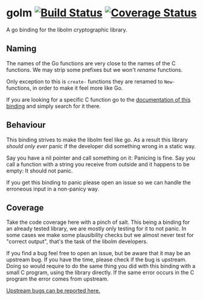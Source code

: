 # golm [![Build Status](https://travis-ci.org/targodan/golm.svg?branch=master)](https://travis-ci.org/targodan/golm) [![Coverage Status](https://coveralls.io/repos/github/targodan/golm/badge.svg?branch=master)](https://coveralls.io/github/targodan/golm?branch=master)

A go binding for the libolm cryptographic library.

## Naming

The names of the Go functions are very close to the names of the C functions. We may strip some prefixes but we won't *rename* functions.

Only exception to this is `create-` functions they are renamed to `New-` functions, in order to make it feel more like Go.

If you are looking for a specific C function go to the [documentation of this binding](https://godoc.org/github.com/targodan/golm) and simply search for it there.

## Behaviour

This binding strives to make the libolm feel like go. As a result this library *should only ever* panic if the developer did something wrong in a static way.

Say you have a nil pointer and call something on it: Panicing is fine.
Say you call a function with a string you receive from outside and it happens to be empty: It should not panic.

If you get this binding to panic please open an issue so we can handle the erroneous input in a non-panicy way.

## Coverage

Take the code coverage here with a pinch of salt. This being a binding for an already tested library, we are mostly only testing for it to not panic. In some cases we make some plausibility checks but we almost never test for "correct output", that's the task of the libolm developers.

If you find a bug feel free to open an issue, but be aware that it may be an upstream bug. If you have the time, please check if the bug is upstream. Doing so would require to do the same thing you did with this binding with a small C program, using the library directly. If the same error occurs in the C program the error comes from upstream.

[Upstream bugs can be reported here.](https://github.com/matrix-org/olm/issues)
